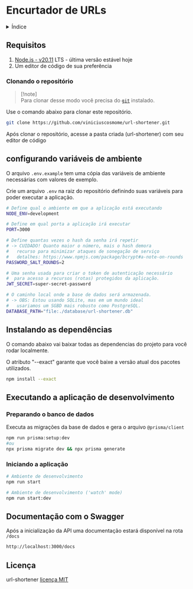 # Encurtador de URLs

<details>
  <summary>Índice</summary>

1. [Requisitos](#requisitos)
1. [Configurando variáveis de ambiente](#configurando-variáveis-de-ambiente)
1. [Instalando as dependências](#instalando-as-dependências)
1. [Executando a aplicação de desenvolvimento](#executando-a-aplicação-de-desenvolvimento)
   - [Preparando o banco de dados](#preparando-o-banco-de-dados)
   - [Iniciando a aplicação](#iniciando-a-aplicação)
1. [Documentação com o Swagger](#documentação-com-o-swagger)
1. [licença](#licença)

</details>

## Requisitos

1. [Node.js - v20.11](https://nodejs.org/en) LTS - última versão estável hoje
2. Um editor de código de sua preferência

### Clonando o repositório

> [!note]\
> Para clonar desse modo você precisa do [`git`](https://git-scm.com/downloads) instalado.

Use o comando abaixo para clonar este repositório.

```bash
git clone https://github.com/viniciuscosmome/url-shortener.git
```

Após clonar o repositório, acesse a pasta criada (url-shortener) com seu editor de código

## configurando variáveis de ambiente

O arquivo `.env.example` tem uma cópia das variáveis de ambiente necessárias com valores de exemplo.

Crie um arquivo `.env` na raiz do repositório definindo suas variáveis para poder executar a aplicação.

```bash
# Define qual o ambiente em que a aplicação está executando
NODE_ENV=development

# Define em qual porta a aplicação irá executar
PORT=3000

# Define quantas vezes o hash da senha irá repetir
# -> CUIDADO! Quanto maior o número, mais o hash demora
#   recurso para minimizar ataques de sonegação de serviço
#   detalhes: https://www.npmjs.com/package/bcrypt#a-note-on-rounds
PASSWORD_SALT_ROUNDS=2

# Uma senha usada para criar o token de autenticação necessário
#  para acesso a recursos (rotas) protegidos da aplicação.
JWT_SECRET=super-secret-password

# O caminho local onde a base de dados será armazenada.
# -> OBS: Estou usando SQLite, mas em um mundo ideal
#   usariamos um SGBD mais robusto como PostgreSQL.
DATABASE_PATH="file:./database/url-shortener.db"
```

## Instalando as dependências

O comando abaixo vai baixar todas as dependencias do projeto para você rodar localmente.

O atributo "--exact" garante que você baixe a versão atual dos pacotes utilizados.

```bash
npm install --exact
```

## Executando a aplicação de desenvolvimento

### Preparando o banco de dados

Executa as migrações da base de dados e gera o arquivo `@prisma/client`

```bash
npm run prisma:setup:dev
#ou
npx prisma migrate dev && npx prisma generate
```

### Iniciando a aplicação

```bash
# Ambiente de desenvolvimento
npm run start

# Ambiente de desenvolvimento ('watch' mode)
npm run start:dev
```

## Documentação com o Swagger

Após a inicialização da API uma documentação estará disponível na rota `/docs`

```md
http://localhost:3000/docs
```

## Licença

url-shortener [licença MIT](https://github.com/viniciuscosmome/url-shortener/blob/main/LICENSE)
